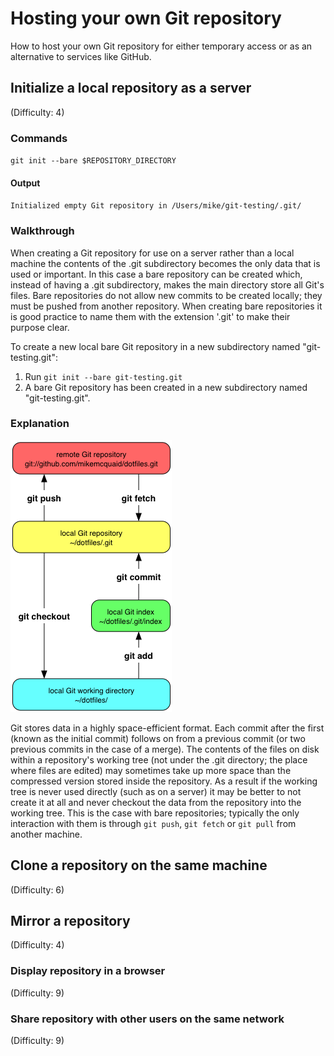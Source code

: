 # Hosting your own Git repository
How to host your own Git repository for either temporary access or as an alternative to services like GitHub.

## Initialize a local repository as a server
(Difficulty: 4)

### Commands
`git init --bare $REPOSITORY_DIRECTORY`

#### Output
`Initialized empty Git repository in /Users/mike/git-testing/.git/`

### Walkthrough
When creating a Git repository for use on a server rather than a local machine the contents of the .git subdirectory becomes the only data that is used or important. In this case a bare repository can be created which, instead of having a .git subdirectory, makes the main directory store all Git's files. Bare repositories do not allow new commits to be created locally; they must be pushed from another repository. When creating bare repositories it is good practice to name them with the extension '.git' to make their purpose clear.

To create a new local bare Git repository in a new subdirectory named "git-testing.git":

1. Run `git init --bare git-testing.git`
2. A bare Git repository has been created in a new subdirectory named "git-testing.git".

### Explanation
![Git workflow](diagrams/workflow.png)

Git stores data in a highly space-efficient format. Each commit after the first (known as the initial commit) follows on from a previous commit (or two previous commits in the case of a merge). The contents of the files on disk within a repository's working tree (not under the .git directory; the place where files are edited) may sometimes take up more space than the compressed version stored inside the repository. As a result if the working tree is never used directly (such as on a server) it may be better to not create it at all and never checkout the data from the repository into the working tree. This is the case with bare repositories; typically the only interaction with them is through `git push`, `git fetch` or `git pull` from another machine.

## Clone a repository on the same machine
(Difficulty: 6)

## Mirror a repository
(Difficulty: 4)

### Display repository in a browser
(Difficulty: 9)

### Share repository with other users on the same network
(Difficulty: 9)
